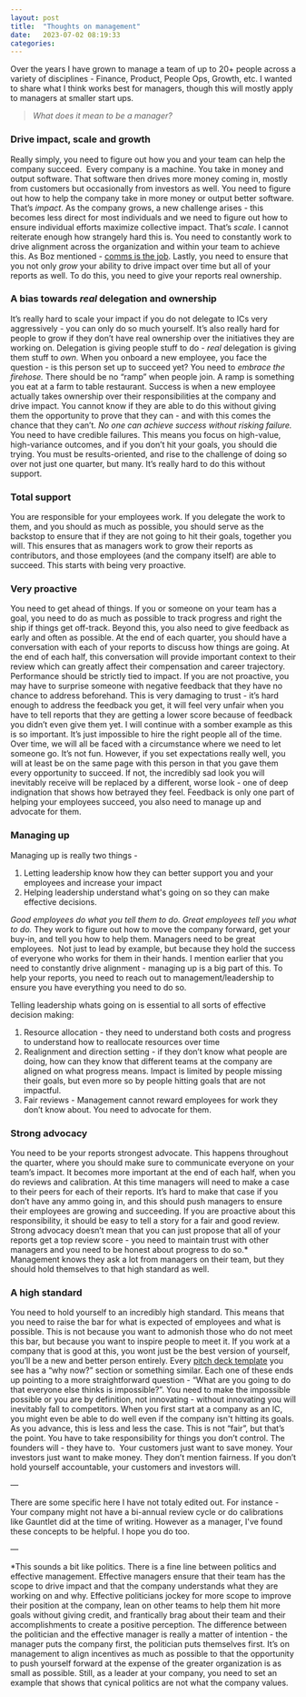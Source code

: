 ```yaml
---
layout: post
title:  "Thoughts on management"
date:   2023-07-02 08:19:33
categories:
---
```


Over the years I have grown to manage a team of up to 20+ people across a variety of disciplines - Finance, Product, People Ops, Growth, etc. I wanted to share what I think works best for managers, though this will mostly apply to managers at smaller start ups. 

> *What does it mean to be a manager?*  

### Drive impact, scale and growth

Really simply, you need to figure out how you and your team can help the company succeed.  Every company is a machine. You take in money and output software. That software then drives more money coming in, mostly from customers but occasionally from investors as well. You need to figure out how to help the company take in more money or output better software. That’s *impact*. As the company grows, a new challenge arises - this becomes less direct for most individuals and we need to figure out how to ensure individual efforts maximize collective impact. That’s *scale*. I cannot reiterate enough how strangely hard this is. You need to constantly work to drive alignment across the organization and within your team to achieve this. As Boz mentioned - [comms is the job](https://boz.com/articles/communication-is-the-job). Lastly, you need to ensure that you not only *grow* your ability to drive impact over time but all of your reports as well. To do this, you need to give your reports real ownership.

### A bias towards *real* delegation and ownership

It’s really hard to scale your impact if you do not delegate to ICs very aggressively - you can only do so much yourself. It’s also really hard for people to grow if they don’t have real ownership over the initiatives they are working on. Delegation is giving people stuff to do - *real* delegation is giving them stuff to *own.* When you onboard a new employee, you face the question - is this person set up to succeed yet? You need to *embrace the firehose.* There should be no “ramp” when people join. A ramp is something you eat at a farm to table restaurant. Success is when a new employee actually takes ownership over their responsibilities at the company and drive impact. You cannot know if they are able to do this without giving them the opportunity to prove that they can - and with this comes the chance that they can’t. *No one can achieve success without risking failure.*  You need to have credible failures. This means you focus on high-value, high-variance outcomes, and if you don’t hit your goals, you should die trying. You must be results-oriented, and rise to the challenge of doing so over not just one quarter, but many. It’s really hard to do this without support.

### Total support 

You are responsible for your employees work. If you delegate the work to them, and you should as much as possible, you should serve as the backstop to ensure that if they are not going to hit their goals, together you will. This ensures that as managers work to grow their reports as contributors, and those employees (and the company itself) are able to succeed. This starts with being very proactive. 

### Very proactive

You need to get ahead of things. If you or someone on your team has a goal, you need to do as much as possible to track progress and right the ship if things get off-track. Beyond this, you also need to give feedback as early and often as possible. At the end of each quarter, you should have a conversation with each of your reports to discuss how things are going. At the end of each half, this conversation will provide important context to their review which can greatly affect their compensation and career trajectory. Performance should be strictly tied to impact. If you are not proactive, you may have to surprise someone with negative feedback that they have no chance to address beforehand. This is very damaging to trust - it’s hard enough to address the feedback you get, it will feel very unfair when you have to tell reports that they are getting a lower score because of feedback you didn’t even give them yet. I will continue with a somber example as this is so important. It’s just impossible to hire the right people all of the time. Over time, we will all be faced with a circumstance where we need to let someone go. It’s not fun. However, if you set expectations really well, you will at least be on the same page with this person in that you gave them every opportunity to succeed. If not, the incredibly sad look you will inevitably receive will be replaced by a different, worse look - one of deep indignation that shows how betrayed they feel. Feedback is only one part of helping your employees succeed, you also need to manage up and advocate for them. 

### Managing up

Managing up is really two things -

1. Letting leadership know how they can better support you and your employees and increase your impact
2. Helping leadership understand what's going on so they can make effective decisions.

*Good employees do what you tell them to do. Great employees tell you what to do.* They work to figure out how to move the company forward, get your buy-in, and tell you how to help them. Managers need to be great employees.  Not just to lead by example, but because they hold the success of everyone who works for them in their hands. I mention earlier that you need to constantly drive alignment - managing up is a big part of this. To help your reports, you need to reach out to management/leadership to ensure you have everything you need to do so.

Telling leadership whats going on is essential to all sorts of effective decision making:

1. Resource allocation - they need to understand both costs and progress to understand how to reallocate resources over time
2. Realignment and direction setting - if they don’t know what people are doing, how can they know that different teams at the company are aligned on what progress means. Impact is limited by people missing their goals, but even more so by people hitting goals that are not impactful.
3. Fair reviews - Management cannot reward employees for work they don’t know about. You need to advocate for them. 

### Strong advocacy

You need to be your reports strongest advocate. This happens throughout the quarter, where you should make sure to communicate everyone on your team’s impact. It becomes more important at the end of each half, when you do reviews and calibration. At this time managers will need to make a case to their peers for each of their reports. It’s hard to make that case if you don’t have any ammo going in, and this should push managers to ensure their employees are growing and succeeding. If you are proactive about this responsibility, it should be easy to tell a story for a fair and good review. Strong advocacy doesn’t mean that you can just propose that all of your reports get a top review score - you need to maintain trust with other managers and you need to be honest about progress to do so.*  Management knows they ask a lot from managers on their team, but they should hold themselves to that high standard as well.

### A high standard

You need to hold yourself to an incredibly high standard. This means that you need to raise the bar for what is expected of employees and what is possible. This is not because you want to admonish those who do not meet this bar, but because you want to inspire people to meet it. If you work at a company that is good at this, you wont just be the best version of yourself, you’ll be a new and better person entirely. Every [pitch deck template](https://articles.sequoiacap.com/writing-a-business-plan) you see has a “why now?” section or something similar. Each one of these ends up pointing to a more straightforward question - “What are you going to do that everyone else thinks is impossible?”. You need to make the impossible possible or you are by definition, not innovating - without innovating you will inevitably fall to competitors. When you first start at a company as an IC, you might even be able to do well even if the company isn't hitting its goals. As you advance, this is less and less the case. This is not “fair”, but that’s the point. You have to take responsibility for things you don’t control. The founders  will - they have to.  Your customers just want to save money. Your investors just want to make money. They don’t mention fairness. If you don’t hold yourself accountable, your customers and investors will. 

—

There are some specific here I have not totaly edited out. For instance - Your company might not have a bi-annual review cycle or do calibrations like Gauntlet did at the time of writing. However as a manager, I've found these concepts to be helpful. I hope you do too. 

—

*This sounds a bit like politics. There is a fine line between politics and effective management. Effective managers ensure that their team has the scope to drive impact and that the company understands what they are working on and why. Effective politicians jockey for more scope to improve their position at the company, lean on other teams to help them hit more goals without giving credit, and frantically brag about their team and their accomplishments to create a positive perception. The difference between the politician and the effective manager is really a matter of intention - the manager puts the company first, the politician puts themselves first. It’s on management to align incentives as much as possible to that the opportunity to push yourself forward at the expense of the greater organization is as small as possible. Still, as a leader at your company, you need to set an example that shows that cynical politics are not what the company values. 